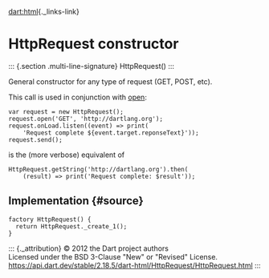 [dart:html](../../dart-html/dart-html-library){._links-link}

HttpRequest constructor
=======================

::: {.section .multi-line-signature}
HttpRequest()
:::

General constructor for any type of request (GET, POST, etc).

This call is used in conjunction with [open](open):

``` {.language-dart data-language="dart"}
var request = new HttpRequest();
request.open('GET', 'http://dartlang.org');
request.onLoad.listen((event) => print(
    'Request complete ${event.target.reponseText}'));
request.send();
```

is the (more verbose) equivalent of

``` {.language-dart data-language="dart"}
HttpRequest.getString('http://dartlang.org').then(
    (result) => print('Request complete: $result'));
```

Implementation {#source}
--------------

``` {.language-dart data-language="dart"}
factory HttpRequest() {
  return HttpRequest._create_1();
}
```

::: {._attribution}
© 2012 the Dart project authors\
Licensed under the BSD 3-Clause \"New\" or \"Revised\" License.\
<https://api.dart.dev/stable/2.18.5/dart-html/HttpRequest/HttpRequest.html>
:::
